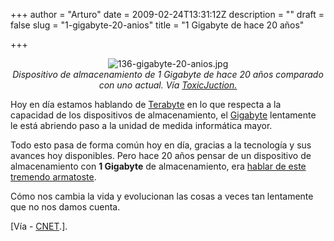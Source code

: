 +++
author = "Arturo"
date = 2009-02-24T13:31:12Z
description = ""
draft = false
slug = "1-gigabyte-20-anios"
title = "1 Gigabyte de hace 20 años"

+++

 <p align="center"><img src="http://geeksan.com/wp-content/uploads/import/136-gigabyte-20-anios.jpg" alt="136-gigabyte-20-anios.jpg" /><br /><cite>Dispositivo de almacenamiento de 1 Gigabyte de hace 20 años comparado con uno actual. Vía <a href="http://geek.cl/wp-content/uploads/2009/02/get.asp?i=P1485">ToxicJuction.</a></cite></p>

<p>Hoy en día estamos hablando de <a href="http://geek.cl/wp-content/uploads/2009/02/Terabyte">Terabyte</a> en lo que respecta a la capacidad de los dispositivos de almacenamiento, el <a href="http://geek.cl/wp-content/uploads/2009/02/Gigabyte">Gigabyte</a> lentamente le está abriendo paso a la unidad de medida informática mayor.</p>

<p>Todo esto pasa de forma común hoy en día, gracias a la tecnología y sus avances hoy disponibles. Pero hace 20 años pensar de un dispositivo de almacenamiento con <strong>1 Gigabyte</strong> de almacenamiento, era <a href="http://geek.cl/wp-content/uploads/2009/02/get.asp?i=P1485">hablar de este tremendo armatoste</a>.</p> 

<p>Cómo nos cambia la vida y evolucionan las cosas a veces tan lentamente que no nos damos cuenta.</p>

<p>[Vía - <a href="http://geek.cl/wp-content/uploads/2009/02/8301-17938_105-10170147-1.html?part=rss&amp;tag=feed&amp;subj=Crave">CNET</a>.].</p>